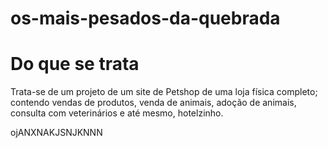 # os-mais-pesados-da-quebrada

# Do que se trata
Trata-se de um projeto de um site de Petshop de uma loja física completo; contendo vendas de produtos, venda de animais, adoção de animais, consulta com veterinários e até mesmo, hotelzinho.

ojANXNAKJSNJKNNN